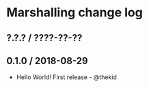 Marshalling change log
======================

## ?.?.? / ????-??-??

## 0.1.0 / 2018-08-29

* Hello World! First release - @thekid